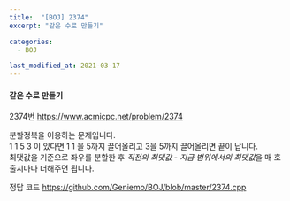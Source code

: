 ```yaml
---
title:  "[BOJ] 2374"
excerpt: "같은 수로 만들기"

categories:
  - BOJ

last_modified_at: 2021-03-17
---
```


#### 같은 수로 만들기

2374번 <https://www.acmicpc.net/problem/2374>

분할정복을 이용하는 문제입니다.<br>
1 1 5 3 이 있다면 1 1 을 5까지 끌어올리고 3을 5까지 끌어올리면 끝이 납니다.<br>
최댓값을 기준으로 좌우를 분할한 후 *직전의 최댓값 - 지금 범위에서의 최댓값*을 매 호출시마다 더해주면 됩니다.

정답 코드 <https://github.com/Geniemo/BOJ/blob/master/2374.cpp>